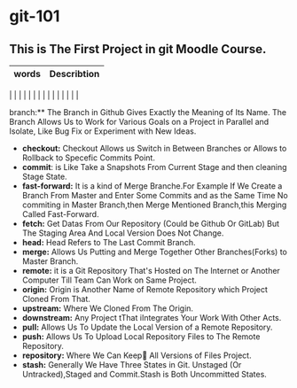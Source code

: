 # git-101
## This is The First Project in git  Moodle Course.

| words  |			Describtion		   |
|:-------|:------------------------------------------------|
|
|
|
|
|
|
|
|
|
|
|
|
|
|
|


branch:** The Branch in Github Gives Exactly the Meaning of Its Name. The Branch Allows Us to Work for Various Goals on a Project in Parallel and Isolate, Like Bug Fix or Experiment with New Ideas.
* **checkout:** Checkout Allows us Switch in Between Branches or Allows to Rollback to Specefic Commits Point.
* **commit**: is Like Take a Snapshots From Current Stage and then cleaning Stage State.
* **fast-forward:** It is a kind of Merge Branche.For Example If We Create a Branch From Master and Enter Some Commits and as the Same Time No commiting in Master Branch,then Merge Mentioned Branch,this Merging Called Fast-Forward.
* **fetch:** Get Datas From Our Repository (Could be Github Or GitLab) But The Staging Area And Local Version Does Not Change.
* **head:** Head Refers to The Last Commit Branch.
* **merge:** Allows Us Putting and Merge Together Other Branches(Forks) to Master Branch.
* **remote:** it is a Git Repository That's Hosted on The Internet or Another Computer Till Team Can Work on Same Project.
* **origin:** Origin is Another Name of Remote Repository  which Project Cloned From That.
* **upstream:**  Where We Cloned From The Origin.
* **downstream:**  Any Project tThat iIntegrates Your Work With Other Acts.
* **pull:** Allows Us To Update the Local Version of a Remote Repository.
* **push:** Allows Us To  Upload Local Repository Files to The Remote Repository.
* **repository:** Where We Can Keep َAll Versions of Files Project.
* **stash:** Generally We Have Three States in Git. Unstaged (Or Untracked),Staged and Commit.Stash is Both Uncommitted States.
